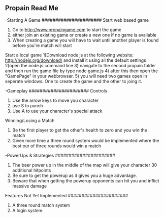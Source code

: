 Propain Read Me
-------------------------------------------------------

-Starting A Game
######################
Start web based game
1) Go to http://www.propaingame.com to start the game
2) either join an existing game or create a new one if no game is avaliable
3) When creating a game you will have to wait until another player is found before you're match will start

Start a local game
1)Download node js at the following website: http://nodejs.org/download/ and install it using all the default settings
2)open the node.js command line
3) navigate to the second propain folder and then run the game file by type node game.js
4) after this then open the "GamePage" in your webbrowser.
5) you will need two games open in seperate windows.  One to create the game and the other to joing it.

-Gameplay
######################
Controls
1) Use the arrow keys to move you character
2) use S to punch
3) Use A to use your character's special attack
	
Winning/Losing a Match
1) Be the first player to get the other's health to zero and you win the match
2) Given more time a three round system would be implemented where the best our of three rounds would win a match

-PowerUps & Strategies
######################
1)  The beer power up in the middle of the map will give your character 30 additional hitpoints
2) Be sure to get the powerup as it gives you a huge advantage.
3) Beware that when getting the powerup opponents can hit you and inflict massive damage

Features Not Yet Implemented
######################
1) A three round match system
2) A login system

